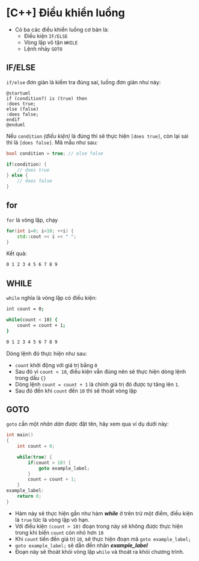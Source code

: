 # \[C++\] Điều khiển luồng

- Có ba các điều khiển luồng cơ bản là:
    - Điều kiện `IF/ELSE`
    - Vòng lặp vô tận `WHILE`
    - Lệnh nhảy `GOTO`

## IF/ELSE

`if/else` đơn giản là kiểm tra đúng sai, luồng đơn giản như này:

```puml
@startuml
if (condition?) is (true) then
:does true;
else (false)
:does false;
endif
@enduml
```

Nếu `condition` _(điều kiện)_ là đúng thì sẽ thực hiện `[does true]`, còn lại sai thì là `[does false]`. Mã mẫu như sau:

```cpp
bool condition = true; // else false

if(condition) {
    // does true
} else {
    // does false
}
```
## for

`for` là vòng lặp, chạy 

```cpp
for(int i=0; i<10; ++i) {
    std::cout << i << " ";
}
```

Kết quả:

```bash
0 1 2 3 4 5 6 7 8 9
```

## WHILE

`while` nghĩa là vòng lặp có điều kiện:

```bash
int count = 0;

while(count < 10) {
    count = count + 1;
}
```
```bash
0 1 2 3 4 5 6 7 8 9
```
Dòng lệnh đó thực hiện như sau:
- `count` khởi động với giá trị bằng `0`
- Sau đó vì `count < 10`, điều kiện vẫn đúng nên sẽ thực hiện dòng lệnh trong dấu `{}`
- Dòng lệnh `count = count + 1` là chính giá trị đó được tự tăng lên `1`.
- Sau đó đến khi `count` đến `10` thì sẽ thoát vòng lặp

## GOTO

`goto` cần một _nhãn dán_ được đặt tên, hãy xem qua ví dụ dưới này:

```cpp
int main()
{
    int count = 0;

    while(true) {
        if(count > 10) {
            goto example_label;
        }
        count = count + 1;
    }
example_label:
    return 0;
}
```

- Hàm này sẽ thực hiện gần như hàm ___while___ ở trên trừ một điểm, điều kiện là `true` tức là vòng lặp vô hạn.
- Với điều kiện `(count > 10)` đoạn trong này sẽ không được thực hiện trong khi biến `count` còn nhỏ hơn `10`
- Khi `count` tiến đến giá trị `10`, sẽ thực hiện đoạn mã `goto example_label;`
- `goto example_label;` sẽ dẫn đến nhãn ___example_label___
- Đoạn này sẽ thoát khỏi vòng lặp `while` và thoát ra khỏi chương trình.